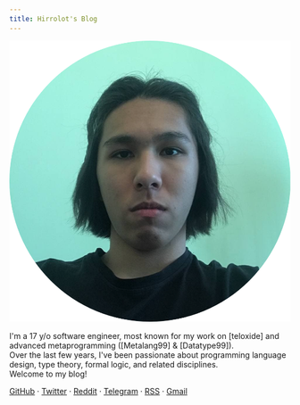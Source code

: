 ```yaml
---
title: Hirrolot's Blog
---
```


<div class="me">
<img class="selfie" src="myself.png" />
<p class="about-me">I'm a 17 y/o software engineer, most known for my work on [teloxide] and advanced metaprogramming ([Metalang99] & [Datatype99]).<br>Over the last few years, I've been passionate about programming language design, type theory, formal logic, and related disciplines.<br>Welcome to my blog!</p>
<p class="badges">
<a href="https://github.com/Hirrolot">GitHub</a> ·
<a href="https://twitter.com/hirrolot">Twitter</a> ·
<a href="https://www.reddit.com/user/Hirrolot/">Reddit</a> ·
<a href="https://t.me/hirrolot">Telegram</a> ·
<a href="https://hirrolot.github.io/rss.xml">RSS</a> ·
<a href="mailto:hirrolot@gmail.com">Gmail</a>
</p>
</div>

[teloxide]: https://github.com/teloxide/teloxide
[Metalang99]: https://github.com/Hirrolot/metalang99
[Datatype99]: https://github.com/Hirrolot/datatype99

